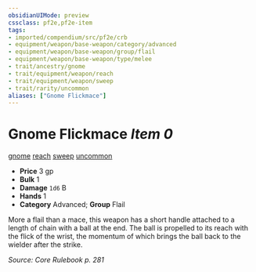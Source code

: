 ```yaml
---
obsidianUIMode: preview
cssclass: pf2e,pf2e-item
tags:
- imported/compendium/src/pf2e/crb
- equipment/weapon/base-weapon/category/advanced
- equipment/weapon/base-weapon/group/flail
- equipment/weapon/base-weapon/type/melee 
- trait/ancestry/gnome
- trait/equipment/weapon/reach
- trait/equipment/weapon/sweep
- trait/rarity/uncommon
aliases: ["Gnome Flickmace"]
---
```

# Gnome Flickmace *Item 0*  
[gnome](gnome.md)  [reach](reach.md)  [sweep](sweep.md)  [uncommon](uncommon.md)  

- **Price** 3 gp
- **Bulk** 1
- **Damage** `1d6` B
- **Hands** 1
- **Category** Advanced; **Group** Flail 

More a flail than a mace, this weapon has a short handle attached to a length of chain with a ball at the end. The ball is propelled to its reach with the flick of the wrist, the momentum of which brings the ball back to the wielder after the strike.

*Source: Core Rulebook p. 281*